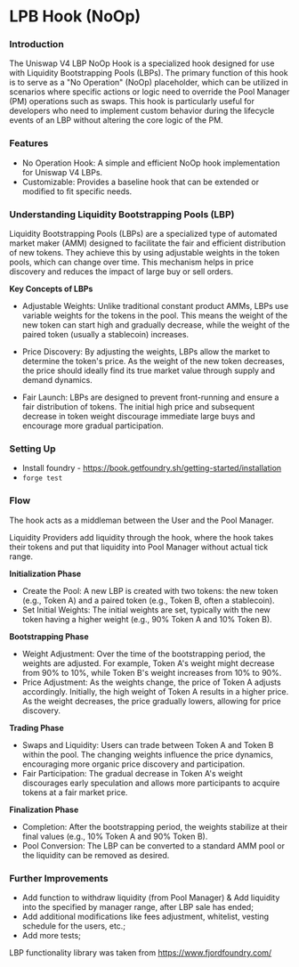 # LPB Hook (NoOp)

### Introduction

The Uniswap V4 LBP NoOp Hook is a specialized hook designed for use with Liquidity Bootstrapping Pools (LBPs). The primary function of this hook is to serve as a "No Operation" (NoOp) placeholder, which can be utilized in scenarios where specific actions or logic need to override the Pool Manager (PM) operations such as swaps. This hook is particularly useful for developers who need to implement custom behavior during the lifecycle events of an LBP without altering the core logic of the PM.

### Features

- No Operation Hook: A simple and efficient NoOp hook implementation for Uniswap V4 LBPs.
- Customizable: Provides a baseline hook that can be extended or modified to fit specific needs.

### Understanding Liquidity Bootstrapping Pools (LBP)

Liquidity Bootstrapping Pools (LBPs) are a specialized type of automated market maker (AMM) designed to facilitate the fair and efficient distribution of new tokens. They achieve this by using adjustable weights in the token pools, which can change over time. This mechanism helps in price discovery and reduces the impact of large buy or sell orders.

**Key Concepts of LBPs** 

- Adjustable Weights: Unlike traditional constant product AMMs, LBPs use variable weights for the tokens in the pool. This means the weight of the new token can start high and gradually decrease, while the weight of the paired token (usually a stablecoin) increases.

- Price Discovery: By adjusting the weights, LBPs allow the market to determine the token's price. As the weight of the new token decreases, the price should ideally find its true market value through supply and demand dynamics.

- Fair Launch: LBPs are designed to prevent front-running and ensure a fair distribution of tokens. The initial high price and subsequent decrease in token weight discourage immediate large buys and encourage more gradual participation.

### Setting Up

- Install foundry - https://book.getfoundry.sh/getting-started/installation 
- `forge test`

### Flow

The hook acts as a middleman between the User and the Pool Manager.

Liquidity Providers add liquidity through the hook, where the hook takes their tokens and put that liquidity into Pool Manager without actual tick range. 

**Initialization Phase**
- Create the Pool: A new LBP is created with two tokens: the new token (e.g., Token A) and a paired token (e.g., Token B, often a stablecoin).
- Set Initial Weights: The initial weights are set, typically with the new token having a higher weight (e.g., 90% Token A and 10% Token B).

**Bootstrapping Phase**
- Weight Adjustment: Over the time of the bootstrapping period, the weights are adjusted. For example, Token A's weight might decrease from 90% to 10%, while Token B's weight increases from 10% to 90%.
- Price Adjustment: As the weights change, the price of Token A adjusts accordingly. Initially, the high weight of Token A results in a higher price. As the weight decreases, the price gradually lowers, allowing for price discovery.

**Trading Phase**
- Swaps and Liquidity: Users can trade between Token A and Token B within the pool. The changing weights influence the price dynamics, encouraging more organic price discovery and participation.
- Fair Participation: The gradual decrease in Token A's weight discourages early speculation and allows more participants to acquire tokens at a fair market price.

**Finalization Phase**
- Completion: After the bootstrapping period, the weights stabilize at their final values (e.g., 10% Token A and 90% Token B).
- Pool Conversion: The LBP can be converted to a standard AMM pool or the liquidity can be removed as desired.

### Further Improvements

- Add function to withdraw liquidity (from Pool Manager) & Add liquidity into the specified by manager range, after LBP sale has ended;
- Add additional modifications like fees adjustment, whitelist, vesting schedule for the users, etc.;
- Add more tests; 

LBP functionality library was taken from https://www.fjordfoundry.com/
